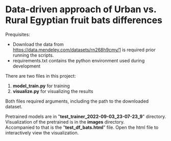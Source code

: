 # Data-driven approach of Urban vs. Rural Egyptian fruit bats differences

Prequisites:
- Download the data from https://data.mendeley.com/datasets/rn268h9cmy/1 is required prior running the scripts.
- requirements.txt contains the python environment used during development

There are two files in this project:

1. **model_train.py** for training
2. **visualize.py** for visualizing the results

Both files required arguments, including the path to the downloaded dataset.

Pretrained models are in "**test_trainer_2022-09-03_23-07-23_9**" directory. \
Visualization of the pretrained is in the **images** directory. \
Accompanied to that is the "**test_df_bats.html**" file. Open the html file to interactively view the visualization.
